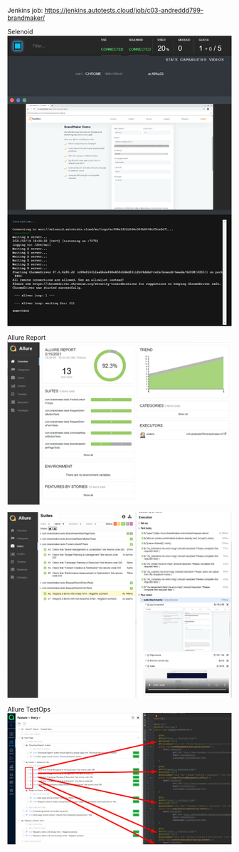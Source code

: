 

Jenkins job:
https://jenkins.autotests.cloud/job/c03-andreddd799-brandmaker/

Selenoid
![selenoid_screenshot](src/test/resources/images/selenoid.png)

Allure Report
![selenoid_screenshot](src/test/resources/images/allure_report_1.png)

![selenoid_screenshot](src/test/resources/images/allure_report_2.png)

Allure TestOps
![selenoid_screenshot](src/test/resources/images/allure_testops.png)